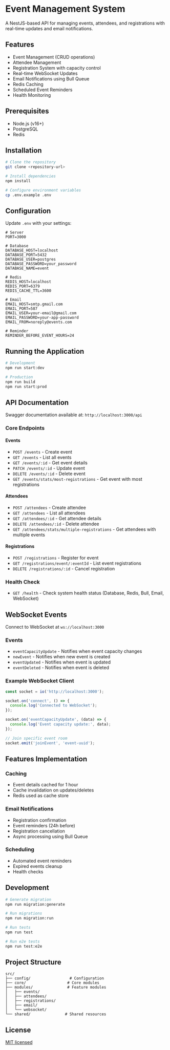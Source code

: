 # Event Management System

A NestJS-based API for managing events, attendees, and registrations with real-time updates and email notifications.

## Features

- Event Management (CRUD operations)
- Attendee Management
- Registration System with capacity control
- Real-time WebSocket Updates
- Email Notifications using Bull Queue
- Redis Caching
- Scheduled Event Reminders
- Health Monitoring

## Prerequisites

- Node.js (v16+)
- PostgreSQL
- Redis

## Installation

```bash
# Clone the repository
git clone <repository-url>

# Install dependencies
npm install

# Configure environment variables
cp .env.example .env
```

## Configuration

Update `.env` with your settings:

```env
# Server
PORT=3000

# Database
DATABASE_HOST=localhost
DATABASE_PORT=5432
DATABASE_USER=postgres
DATABASE_PASSWORD=your_password
DATABASE_NAME=event

# Redis
REDIS_HOST=localhost
REDIS_PORT=6379
REDIS_CACHE_TTL=3600

# Email
EMAIL_HOST=smtp.gmail.com
EMAIL_PORT=587
EMAIL_USER=your-email@gmail.com
EMAIL_PASSWORD=your-app-password
EMAIL_FROM=noreply@events.com

# Reminder
REMINDER_BEFORE_EVENT_HOURS=24
```

## Running the Application

```bash
# Development
npm run start:dev

# Production
npm run build
npm run start:prod
```

## API Documentation

Swagger documentation available at: `http://localhost:3000/api`

### Core Endpoints

#### Events
- `POST /events` - Create event
- `GET /events` - List all events
- `GET /events/:id` - Get event details
- `PATCH /events/:id` - Update event
- `DELETE /events/:id` - Delete event
- `GET /events/stats/most-registrations` - Get event with most registrations

#### Attendees
- `POST /attendees` - Create attendee
- `GET /attendees` - List all attendees
- `GET /attendees/:id` - Get attendee details
- `DELETE /attendees/:id` - Delete attendee
- `GET /attendees/stats/multiple-registrations` - Get attendees with multiple events

#### Registrations
- `POST /registrations` - Register for event
- `GET /registrations/event/:eventId` - List event registrations
- `DELETE /registrations/:id` - Cancel registration

### Health Check

- `GET /health` - Check system health status (Database, Redis, Bull, Email, WebSocket)

## WebSocket Events

Connect to WebSocket at `ws://localhost:3000`

### Events
- `eventCapacityUpdate` - Notifies when event capacity changes
- `newEvent` - Notifies when new event is created
- `eventUpdated` - Notifies when event is updated
- `eventDeleted` - Notifies when event is deleted

### Example WebSocket Client
```javascript
const socket = io('http://localhost:3000');

socket.on('connect', () => {
  console.log('Connected to WebSocket');
});

socket.on('eventCapacityUpdate', (data) => {
  console.log('Event capacity update:', data);
});

// Join specific event room
socket.emit('joinEvent', 'event-uuid');
```

## Features Implementation

### Caching
- Event details cached for 1 hour
- Cache invalidation on updates/deletes
- Redis used as cache store

### Email Notifications
- Registration confirmation
- Event reminders (24h before)
- Registration cancellation
- Async processing using Bull Queue

### Scheduling
- Automated event reminders
- Expired events cleanup
- Health checks

## Development

```bash
# Generate migration
npm run migration:generate

# Run migrations
npm run migration:run

# Run tests
npm run test

# Run e2e tests
npm run test:e2e
```

## Project Structure
```
src/
├── config/                 # Configuration
├── core/                  # Core modules
├── modules/               # Feature modules
│   ├── events/
│   ├── attendees/
│   ├── registrations/
│   ├── email/
│   └── websocket/
└── shared/               # Shared resources
```

## License

[MIT licensed](LICENSE)